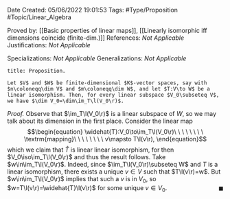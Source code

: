 <div class="topSpace"></div>

Date Created: 05/06/2022 19:01:53
Tags: #Type/Proposition #Topic/Linear_Algebra

Proved by: [[Basic properties of linear maps]], [[Linearly isomorphic iff dimensions coincide (finite-dim.)]]
References: _Not Applicable_
Justifications: _Not Applicable_

Specializations: _Not Applicable_
Generalizations: _Not Applicable_

``` ad-Proposition
title: Proposition.

Let $V$ and $W$ be finite-dimensional $K$-vector spaces, say with $n\coloneqq\dim V$ and $m\coloneqq\dim W$, and let $T:V\to W$ be a linear isomorphism. Then, for every linear subspace $V_0\subseteq V$, we have $\dim V_0=\dim\im_T\l(V_0\r)$.

```

<i>Proof.</i> Observe that $\im_T\l(V_0\r)$ is a linear subspace of $W$, so we may talk about its dimension in the first place. Consider the linear map
$$\begin{equation}
    \widehat{T}:V_0\to\im_T\l(V_0\r)\ \ \ \ \ \ \ \ \textrm{mapping}\ \ \ \ \ \ \ \ v\mapsto T\l(v\r),
\end{equation}$$
which we claim that $\widehat{T}$ is linear linear isomorphism, for then $V_0\iso\im_T\l(V_0\r)$ and thus the result follows. Take $w\in\im_T\l(V_0\r)$. Indeed, since $\im_T\l(V_0\r)\subseteq W$ and $T$ is a linear isomorphism, there exists a unique $v\in V$ such that $T\l(v\r)=w$. But $w\in\im_T\l(V_0\r)$ implies that such a $v$ is in $V_0$, so $w=T\l(v\r)=\widehat{T}\l(v\r)$ for some unique $v\in V_0$.<span style="float:right;">$\blacksquare$</span>
